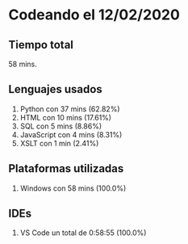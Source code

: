 # Codeando el 12/02/2020

## Tiempo total
58 mins.

## Lenguajes usados
1. Python con 37 mins (62.82%)
1. HTML con 10 mins (17.61%)
1. SQL con 5 mins (8.86%)
1. JavaScript con 4 mins (8.31%)
1. XSLT con 1 min (2.41%)

## Plataformas utilizadas
1. Windows con 58 mins (100.0%)

## IDEs
1. VS Code un total de 0:58:55 (100.0%)
